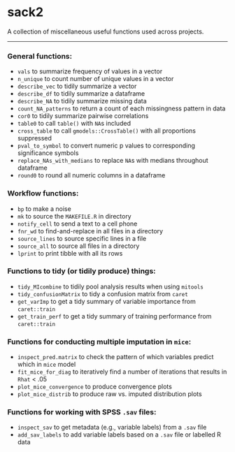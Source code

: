 # sack2

A collection of miscellaneous useful functions used across projects.

---------------

### General functions:

- `vals` to summarize frequency of values in a vector
- `n_unique` to count number of unique values in a vector
- `describe_vec` to tidily summarize a vector
- `describe_df` to tidily summarize a dataframe
- `describe_NA` to tidily summarize missing data
- `count_NA_patterns` to return a count of each missingness pattern in data
- `cor0` to tidily summarize pairwise correlations
- `table0` to call `table()` with `NA`s included
- `cross_table` to call `gmodels::CrossTable()` with all proportions suppressed
- `pval_to_symbol` to convert numeric p values to corresponding significance symbols
- `replace_NAs_with_medians` to replace `NA`s with medians throughout dataframe
- `round0` to round all numeric columns in a dataframe

### Workflow functions:

- `bp` to make a noise
- `mk` to source the `MAKEFILE.R` in directory
- `notify_cell` to send a text to a cell phone
- `fnr_wd` to find-and-replace in all files in a directory
- `source_lines` to source specific lines in a file
- `source_all` to source all files in a directory
- `lprint` to print tibble with all its rows

### Functions to tidy (or tidily produce) things:

- `tidy_MIcombine` to tidily pool analysis results when using `mitools`
- `tidy_confusionMatrix` to tidy a confusion matrix from `caret`
- `get_varImp` to get a tidy summary of variable importance from `caret::train`
- `get_train_perf` to get a tidy summary of training performance from `caret::train`

### Functions for conducting multiple imputation in `mice`:

- `inspect_pred.matrix` to check the pattern of which variables predict which in `mice` model
- `fit_mice_for_diag` to iteratively find a number of iterations that results in `Rhat` < .05
- `plot_mice_convergence` to produce convergence plots
- `plot_mice_distrib` to produce raw vs. imputed distribution plots

### Functions for working with SPSS `.sav` files:

- `inspect_sav` to get metadata (e.g., variable labels) from a `.sav` file
- `add_sav_labels` to add variable labels based on a `.sav` file or labelled R data
